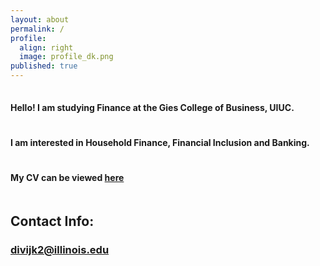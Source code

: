 ```yaml
---
layout: about
permalink: /
profile:
  align: right
  image: profile_dk.png
published: true
---
```

<hr style="line-height: 2px; visibility:hidden;" />

#### Hello! I am studying Finance at the Gies College of Business, UIUC.
<hr style="line-height: 4px; visibility:hidden;" />

#### I am interested in Household Finance, Financial Inclusion and Banking.
<hr style="line-height: 4px; visibility:hidden;" />

#### My CV can be viewed <a href="{{site.baseurl}}/cv.pdf">here</a>
<hr style="line-height: 4px; visibility:hidden;" />


## Contact Info:
### divijk2@illinois.edu

